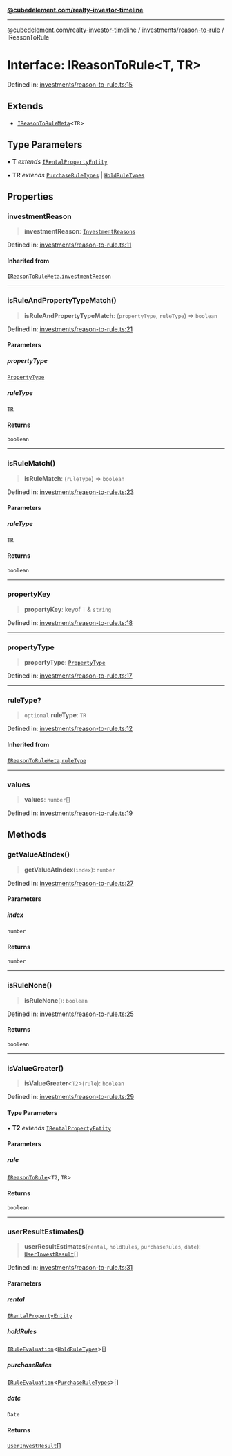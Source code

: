 [**@cubedelement.com/realty-investor-timeline**](../../../index.md)

---

[@cubedelement.com/realty-investor-timeline](../../../modules.md) / [investments/reason-to-rule](../index.md) / IReasonToRule

# Interface: IReasonToRule\<T, TR\>

Defined in: [investments/reason-to-rule.ts:15](https://github.com/kvernon/realty-investor-timeline/blob/604db9c08bd36b2a48c8b342796ed6cd0d1401e0/src/investments/reason-to-rule.ts#L15)

## Extends

- [`IReasonToRuleMeta`](IReasonToRuleMeta.md)\<`TR`\>

## Type Parameters

• **T** _extends_ [`IRentalPropertyEntity`](../../../properties/i-rental-property-entity/interfaces/IRentalPropertyEntity.md)

• **TR** _extends_ [`PurchaseRuleTypes`](../../../rules/purchase-rule-types/enumerations/PurchaseRuleTypes.md) \| [`HoldRuleTypes`](../../../rules/hold-rule-types/enumerations/HoldRuleTypes.md)

## Properties

### investmentReason

> **investmentReason**: [`InvestmentReasons`](../../investment-reasons/enumerations/InvestmentReasons.md)

Defined in: [investments/reason-to-rule.ts:11](https://github.com/kvernon/realty-investor-timeline/blob/604db9c08bd36b2a48c8b342796ed6cd0d1401e0/src/investments/reason-to-rule.ts#L11)

#### Inherited from

[`IReasonToRuleMeta`](IReasonToRuleMeta.md).[`investmentReason`](IReasonToRuleMeta.md#investmentreason)

---

### isRuleAndPropertyTypeMatch()

> **isRuleAndPropertyTypeMatch**: (`propertyType`, `ruleType`) => `boolean`

Defined in: [investments/reason-to-rule.ts:21](https://github.com/kvernon/realty-investor-timeline/blob/604db9c08bd36b2a48c8b342796ed6cd0d1401e0/src/investments/reason-to-rule.ts#L21)

#### Parameters

##### propertyType

[`PropertyType`](../../../properties/property-type/enumerations/PropertyType.md)

##### ruleType

`TR`

#### Returns

`boolean`

---

### isRuleMatch()

> **isRuleMatch**: (`ruleType`) => `boolean`

Defined in: [investments/reason-to-rule.ts:23](https://github.com/kvernon/realty-investor-timeline/blob/604db9c08bd36b2a48c8b342796ed6cd0d1401e0/src/investments/reason-to-rule.ts#L23)

#### Parameters

##### ruleType

`TR`

#### Returns

`boolean`

---

### propertyKey

> **propertyKey**: keyof `T` & `string`

Defined in: [investments/reason-to-rule.ts:18](https://github.com/kvernon/realty-investor-timeline/blob/604db9c08bd36b2a48c8b342796ed6cd0d1401e0/src/investments/reason-to-rule.ts#L18)

---

### propertyType

> **propertyType**: [`PropertyType`](../../../properties/property-type/enumerations/PropertyType.md)

Defined in: [investments/reason-to-rule.ts:17](https://github.com/kvernon/realty-investor-timeline/blob/604db9c08bd36b2a48c8b342796ed6cd0d1401e0/src/investments/reason-to-rule.ts#L17)

---

### ruleType?

> `optional` **ruleType**: `TR`

Defined in: [investments/reason-to-rule.ts:12](https://github.com/kvernon/realty-investor-timeline/blob/604db9c08bd36b2a48c8b342796ed6cd0d1401e0/src/investments/reason-to-rule.ts#L12)

#### Inherited from

[`IReasonToRuleMeta`](IReasonToRuleMeta.md).[`ruleType`](IReasonToRuleMeta.md#ruletype)

---

### values

> **values**: `number`[]

Defined in: [investments/reason-to-rule.ts:19](https://github.com/kvernon/realty-investor-timeline/blob/604db9c08bd36b2a48c8b342796ed6cd0d1401e0/src/investments/reason-to-rule.ts#L19)

## Methods

### getValueAtIndex()

> **getValueAtIndex**(`index`): `number`

Defined in: [investments/reason-to-rule.ts:27](https://github.com/kvernon/realty-investor-timeline/blob/604db9c08bd36b2a48c8b342796ed6cd0d1401e0/src/investments/reason-to-rule.ts#L27)

#### Parameters

##### index

`number`

#### Returns

`number`

---

### isRuleNone()

> **isRuleNone**(): `boolean`

Defined in: [investments/reason-to-rule.ts:25](https://github.com/kvernon/realty-investor-timeline/blob/604db9c08bd36b2a48c8b342796ed6cd0d1401e0/src/investments/reason-to-rule.ts#L25)

#### Returns

`boolean`

---

### isValueGreater()

> **isValueGreater**\<`T2`\>(`rule`): `boolean`

Defined in: [investments/reason-to-rule.ts:29](https://github.com/kvernon/realty-investor-timeline/blob/604db9c08bd36b2a48c8b342796ed6cd0d1401e0/src/investments/reason-to-rule.ts#L29)

#### Type Parameters

• **T2** _extends_ [`IRentalPropertyEntity`](../../../properties/i-rental-property-entity/interfaces/IRentalPropertyEntity.md)

#### Parameters

##### rule

[`IReasonToRule`](IReasonToRule.md)\<`T2`, `TR`\>

#### Returns

`boolean`

---

### userResultEstimates()

> **userResultEstimates**(`rental`, `holdRules`, `purchaseRules`, `date`): [`UserInvestResult`](../../user-invest-result/classes/UserInvestResult.md)[]

Defined in: [investments/reason-to-rule.ts:31](https://github.com/kvernon/realty-investor-timeline/blob/604db9c08bd36b2a48c8b342796ed6cd0d1401e0/src/investments/reason-to-rule.ts#L31)

#### Parameters

##### rental

[`IRentalPropertyEntity`](../../../properties/i-rental-property-entity/interfaces/IRentalPropertyEntity.md)

##### holdRules

[`IRuleEvaluation`](../../../rules/rule-evaluation/interfaces/IRuleEvaluation.md)\<[`HoldRuleTypes`](../../../rules/hold-rule-types/enumerations/HoldRuleTypes.md)\>[]

##### purchaseRules

[`IRuleEvaluation`](../../../rules/rule-evaluation/interfaces/IRuleEvaluation.md)\<[`PurchaseRuleTypes`](../../../rules/purchase-rule-types/enumerations/PurchaseRuleTypes.md)\>[]

##### date

`Date`

#### Returns

[`UserInvestResult`](../../user-invest-result/classes/UserInvestResult.md)[]

